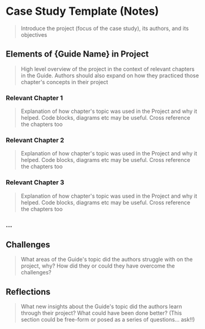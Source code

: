 # Case Study Template (Notes)

<!-- > Each guide has a case studies chapter, chapter can contain >1 case studies -->

> Introduce the project (focus of the case study), its authors, and its objectives


## Elements of {Guide Name} in Project

> High level overview of the project in the context of relevant chapters in the Guide. Authors should also expand on how they practiced those chapter's concepts in their project

### Relevant Chapter 1

> Explanation of how chapter's topic was used in the Project and why it helped. Code blocks, diagrams etc may be useful. Cross reference the chapters too

### Relevant Chapter 2

> Explanation of how chapter's topic was used in the Project and why it helped. Code blocks, diagrams etc may be useful. Cross reference the chapters too

### Relevant Chapter 3

> Explanation of how chapter's topic was used in the Project and why it helped. Code blocks, diagrams etc may be useful. Cross reference the chapters too

### ...

## Challenges

> What areas of the Guide's topic did the authors struggle with on the project, why?
> How did they or could they have overcome the challenges?

## Reflections

> What new insights about the Guide's topic did the authors learn through their project? 
> What could have been done better?
> (This section could be free-form or posed as a series of questions... ask!!)


